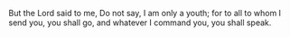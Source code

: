 But the Lord said to me, Do not say, I am only a youth; for to all to whom I send you, you shall go, and whatever I command you, you shall speak.
